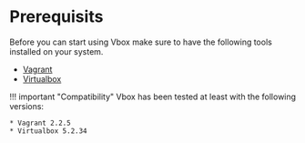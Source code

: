# Prerequisits

Before you can start using Vbox make sure to have the following tools installed
on your system.

* [Vagrant](https://www.vagrantup.com/)
* [Virtualbox](https://www.virtualbox.org/)

!!! important "Compatibility"
    Vbox has been tested at least with the following versions:

    * Vagrant 2.2.5  
    * Virtualbox 5.2.34
